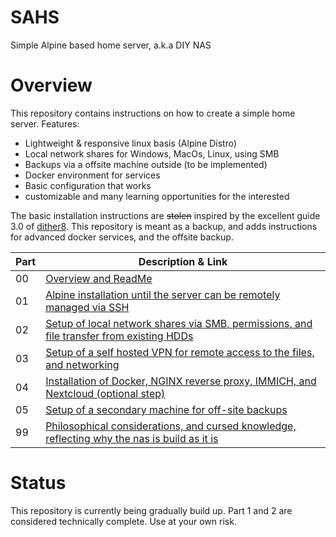 # SAHS
Simple Alpine based home server, a.k.a DIY NAS

# Overview
This repository contains instructions on how to create a simple home server. Features:
- Lightweight & responsive linux basis (Alpine Distro)
- Local network shares for Windows, MacOs, Linux, using SMB
- Backups via a offsite machine outside (to be implemented)
- Docker environment for services
- Basic configuration that works
- customizable and many learning opportunities for the interested
  
The basic installation instructions are ~~stolen~~ inspired by the excellent guide 3.0 of [dither8](https://dither8.xyz/guide/alpine-linux-nas-3/ "Link to dither8's website"). This repository is meant as a backup, and adds instructions for advanced docker services, and the offsite backup.

| Part | Description & Link|
| ----------- | ----------- |
| 00 | [Overview and ReadMe](https://github.com/pubbelfiesch/SAHS/) |
| 01 | [Alpine installation until the server can be remotely managed via SSH](part_1.md) | 
| 02 | [Setup of local network shares via SMB, permissions, and file transfer from existing HDDs](part_2.md) |
| 03 | [Setup of a self hosted VPN for remote access to the files, and networking](part_3.md) |
| 04 | [Installation of Docker, NGINX reverse proxy, IMMICH, and Nextcloud (optional step)](part_4.md) |
| 05 | [Setup of a secondary machine for off-site backups](part_5.md) |
| 99 | [Philosophical considerations, and cursed knowledge, reflecting why the nas is build as it is](part_99)

# Status

This repository is currently being gradually build up. Part 1 and 2 are considered technically complete. Use at your own risk.
